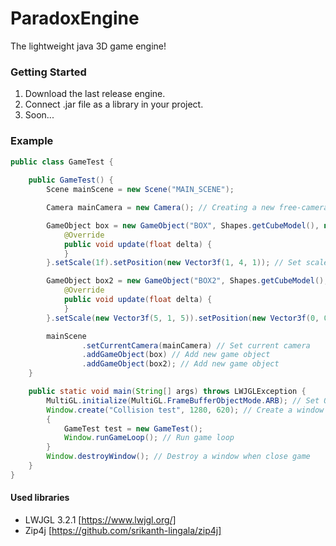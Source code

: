 # ParadoxEngine
 The lightweight java 3D game engine!

### Getting Started

1. Download the last release engine.
2. Connect .jar file as a library in your project.
3. Soon...

### Example 

```java
public class GameTest {
    
    public GameTest() {
        Scene mainScene = new Scene("MAIN_SCENE");

        Camera mainCamera = new Camera(); // Creating a new free-camera

        GameObject box = new GameObject("BOX", Shapes.getCubeModel(), new Vector3f(0), new Vector3f(2)) { // Creating a new game object
            @Override
            public void update(float delta) {
            }
        }.setScale(1f).setPosition(new Vector3f(1, 4, 1)); // Set scale & position

        GameObject box2 = new GameObject("BOX2", Shapes.getCubeModel(), new Vector3f(0), new Vector3f(5)) { // Creating a new game object
            @Override
            public void update(float delta) {
            }
        }.setScale(new Vector3f(5, 1, 5)).setPosition(new Vector3f(0, 0, 0)); // Set scale & position

        mainScene
                .setCurrentCamera(mainCamera) // Set current camera
                .addGameObject(box) // Add new game object
                .addGameObject(box2); // Add new game object
    }

    public static void main(String[] args) throws LWJGLException {
        MultiGL.initialize(MultiGL.FrameBufferObjectMode.ARB); // Set OpenGL fbo mode
        Window.create("Collision test", 1280, 620); // Create a window
        {
            GameTest test = new GameTest();
            Window.runGameLoop(); // Run game loop
        }
        Window.destroyWindow(); // Destroy a window when close game
    }
}
```

#### Used libraries
- LWJGL 3.2.1 [https://www.lwjgl.org/]
- Zip4j [https://github.com/srikanth-lingala/zip4j]
